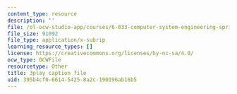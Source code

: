 ```yaml
---
content_type: resource
description: ''
file: /ol-ocw-studio-app/courses/6-033-computer-system-engineering-spring-2018/395b4cf0661454258a2c190196ab16b5_r2_-2KW76ec.vtt
file_size: 91092
file_type: application/x-subrip
learning_resource_types: []
license: https://creativecommons.org/licenses/by-nc-sa/4.0/
ocw_type: OCWFile
resourcetype: Other
title: 3play caption file
uid: 395b4cf0-6614-5425-8a2c-190196ab16b5
---
```

